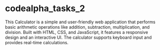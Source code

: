 # codealpha_tasks_2
This Calculator is a simple and user-friendly web application that performs basic arithmetic operations like addition, subtraction, multiplication, and division. Built with HTML, CSS, and JavaScript, it features a responsive design and an interactive UI. The calculator supports keyboard input and provides real-time calculations.
